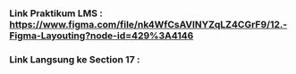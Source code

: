 ### Link Praktikum LMS : https://www.figma.com/file/nk4WfCsAVlNYZqLZ4CGrF9/12.-Figma-Layouting?node-id=429%3A4146

### Link Langsung ke Section 17 : 
